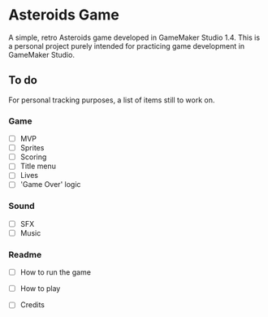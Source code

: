 # Asteroids Game

A simple, retro Asteroids game developed in GameMaker Studio 1.4.
This is a personal project purely intended for practicing game development in GameMaker Studio.

## To do
For personal tracking purposes, a list of items still to work on.

### Game
- [ ] MVP
- [ ] Sprites
- [ ] Scoring
- [ ] Title menu
- [ ] Lives
- [ ] 'Game Over' logic

### Sound
- [ ] SFX
- [ ] Music

### Readme
- [ ] How to run the game
- [ ] How to play
- [ ] Credits


